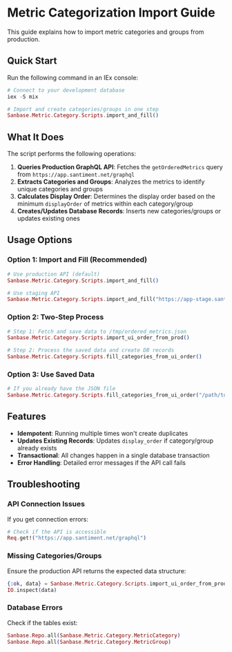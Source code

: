 # Metric Categorization Import Guide

This guide explains how to import metric categories and groups from production.

## Quick Start

Run the following command in an IEx console:

```elixir
# Connect to your development database
iex -S mix

# Import and create categories/groups in one step
Sanbase.Metric.Category.Scripts.import_and_fill()
```

## What It Does

The script performs the following operations:

1. **Queries Production GraphQL API**: Fetches the `getOrderedMetrics` query from `https://app.santiment.net/graphql`
2. **Extracts Categories and Groups**: Analyzes the metrics to identify unique categories and groups
3. **Calculates Display Order**: Determines the display order based on the minimum `displayOrder` of metrics within each category/group
4. **Creates/Updates Database Records**: Inserts new categories/groups or updates existing ones

## Usage Options

### Option 1: Import and Fill (Recommended)

```elixir
# Use production API (default)
Sanbase.Metric.Category.Scripts.import_and_fill()

# Use staging API
Sanbase.Metric.Category.Scripts.import_and_fill("https://app-stage.santiment.net/graphql")
```

### Option 2: Two-Step Process

```elixir
# Step 1: Fetch and save data to /tmp/ordered_metrics.json
Sanbase.Metric.Category.Scripts.import_ui_order_from_prod()

# Step 2: Process the saved data and create DB records
Sanbase.Metric.Category.Scripts.fill_categories_from_ui_order()
```

### Option 3: Use Saved Data

```elixir
# If you already have the JSON file
Sanbase.Metric.Category.Scripts.fill_categories_from_ui_order("/path/to/ordered_metrics.json")
```

## Features

- **Idempotent**: Running multiple times won't create duplicates
- **Updates Existing Records**: Updates `display_order` if category/group already exists
- **Transactional**: All changes happen in a single database transaction
- **Error Handling**: Detailed error messages if the API call fails

## Troubleshooting

### API Connection Issues

If you get connection errors:

```elixir
# Check if the API is accessible
Req.get!("https://app.santiment.net/graphql")
```

### Missing Categories/Groups

Ensure the production API returns the expected data structure:

```elixir
{:ok, data} = Sanbase.Metric.Category.Scripts.import_ui_order_from_prod()
IO.inspect(data)
```

### Database Errors

Check if the tables exist:

```elixir
Sanbase.Repo.all(Sanbase.Metric.Category.MetricCategory)
Sanbase.Repo.all(Sanbase.Metric.Category.MetricGroup)
```
